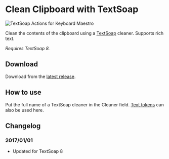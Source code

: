 # Clean Clipboard with TextSoap

![TextSoap Actions for Keyboard Maestro](https://jaguchi.com/wp-content/uploads/2014/06/014-textsoap_actions1.png)

Clean the contents of the clipboard using a [TextSoap](https://www.unmarked.com/textsoap/) cleaner. Supports rich text.

_Requires TextSoap 8._

## Download

Download from the [latest release](https://github.com/mirka/keyboard-maestro-plugin-actions/releases/latest).

## How to use

Put the full name of a TextSoap cleaner in the Cleaner field. [Text tokens](https://wiki.keyboardmaestro.com/Tokens) can also be used here.

## Changelog

### 2017/01/01

-   Updated for TextSoap 8
